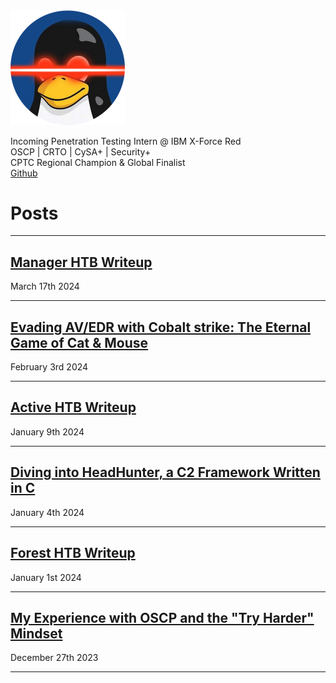 
<img width="183" alt="icon" src="assets/profile.png">

Incoming Penetration Testing Intern @ IBM X-Force Red\
OSCP | CRTO | CySA+ | Security+\
CPTC Regional Champion & Global Finalist\
[Github](https://github.com/shellph1sh/)

# Posts
---

## [Manager HTB Writeup](https://logan-goins.com/2024/03/17/Manager.html)
March 17th 2024

---

## [Evading AV/EDR with Cobalt strike: The Eternal Game of Cat & Mouse](https://logan-goins.com/2024/02/03/CS.html)
February 3rd 2024

---

## [Active HTB Writeup](https://logan-goins.com/2024/01/09/Active.html)
January 9th 2024

---

## [Diving into HeadHunter, a C2 Framework Written in C](https://logan-goins.com/2024/01/04/HeadHunter.html)
January 4th 2024

---

## [Forest HTB Writeup](https://logan-goins.com/2024/01/01/Forest.html)
January 1st 2024

---

## [My Experience with OSCP and the "Try Harder" Mindset](https://logan-goins.com/2023/12/27/OSCP.html)
December 27th 2023 

---
